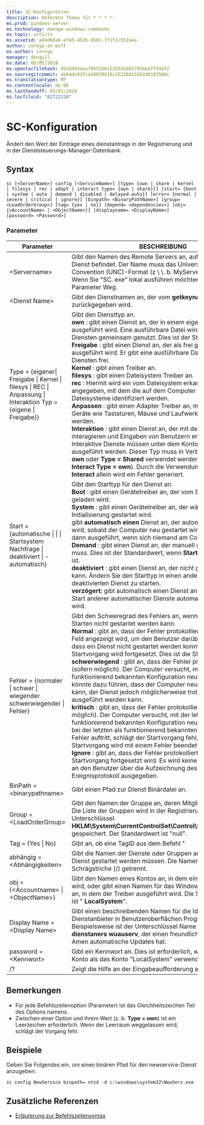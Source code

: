 ```yaml
---
title: SC-Konfiguration
description: Referenz Thema für * * * *-
ms.prod: windows-server
ms.technology: manage-windows-commands
ms.topic: article
ms.assetid: ad4d68a6-efe5-452b-8501-7f1f1c552a4a
author: coreyp-at-msft
ms.author: coreyp
manager: dongill
ms.date: 06/05/2018
ms.openlocfilehash: 45a94b3eea78552b61535542d85793bbaffd3df2
ms.sourcegitcommit: ab64dc83fca28039416c26226815502d0193500c
ms.translationtype: MT
ms.contentlocale: de-DE
ms.lasthandoff: 05/01/2020
ms.locfileid: "82722218"
---
```

# <a name="sc-config"></a>SC-Konfiguration



Ändert den Wert der Einträge eines dienstantrags in der Registrierung und in der Dienststeuerungs-Manager-Datenbank.



## <a name="syntax"></a>Syntax

```
sc [<ServerName>] config [<ServiceName>] [type= {own | share | kernel | filesys | rec | adapt | interact type= {own | share}}] [start= {boot | system | auto | demand | disabled | delayed-auto}] [error= {normal | severe | critical | ignore}] [binpath= <BinaryPathName>] [group= <LoadOrderGroup>] [tag= {yes | no}] [depend= <dependencies>] [obj= {<AccountName> | <ObjectName>}] [displayname= <DisplayName>] [password= <Password>]
```

### <a name="parameters"></a>Parameter

|Parameter|BESCHREIBUNG|
|---------|-----------|
|\<Servername>|Gibt den Namen des Remote Servers an, auf dem sich der Dienst befindet. Der Name muss das Universal Naming Convention (UNC)-Format (z \\ \\. b. MyServer) verwenden. Wenn Sie "SC. exe" lokal ausführen möchten, lassen Sie diesen Parameter Weg.|
|\<Dienst Name>|Gibt den Dienstnamen an, der vom **getkeyname** -Vorgang zurückgegeben wird.|
|Type = {eigener\| Freigabe \| Kernel \| filesys \| REC \| Anpassung \| Interaktion Typ = {eigene \| Freigabe}} | Gibt den Diensttyp an.</br>**own** : gibt einen Dienst an, der in einem eigenen Prozess ausgeführt wird. Eine ausführbare Datei wird nicht mit anderen Diensten gemeinsam genutzt. Dies ist der Standardwert.</br>**Freigabe** : gibt einen Dienst an, der als frei gegebener Prozess ausgeführt wird. Er gibt eine ausführbare Datei mit anderen Diensten frei.</br>**Kernel** : gibt einen Treiber an.</br>**filesys** : gibt einen Dateisystem Treiber an.</br>**rec** : Hiermit wird ein vom Dateisystem erkannter Treiber angegeben, mit dem die auf dem Computer verwendeten Dateisysteme identifiziert werden.</br>**Anpassen** : gibt einen Adapter Treiber an, mit dem Hardware Geräte wie Tastaturen, Mäuse und Laufwerke identifiziert werden.</br>**Interaktion** : gibt einen Dienst an, der mit dem Desktop interagieren und Eingaben von Benutzern empfangen kann. Interaktive Dienste müssen unter dem Konto "LocalSystem" ausgeführt werden. Dieser Typ muss in Verbindung mit **Type = own** oder **Type = Shared** verwendet werden (z. b. **Type = Interact** **Type = own**). Durch die Verwendung von **Type = Interact** allein wird ein Fehler generiert.|
|Start = {automatische \| \| \| Startsystem Nachfrage \| deaktiviert \| -automatisch}|Gibt den Starttyp für den Dienst an.</br>**Boot** : gibt einen Gerätetreiber an, der vom Start Lade Modul geladen wird.</br>**System** : gibt einen Gerätetreiber an, der während der Kernel Initialisierung gestartet wird.</br>gibt **automatisch einen** Dienst an, der automatisch gestartet wird, sobald der Computer neu gestartet wird. er wird auch dann ausgeführt, wenn sich niemand am Computer anmeldet.</br>**Demand** : gibt einen Dienst an, der manuell gestartet werden muss. Dies ist der Standardwert, wenn **Start =** nicht angegeben ist.</br>**deaktiviert** : gibt einen Dienst an, der nicht gestartet werden kann. Ändern Sie den Starttyp in einen anderen Wert, um einen deaktivierten Dienst zu starten.</br>**verzögert:** gibt automatisch einen Dienst an, der nach dem Start anderer automatischer Dienste automatisch gestartet wird.|
|Fehler = {normaler \| schwer \| wiegender schwerwiegender \| Fehler}|Gibt den Schweregrad des Fehlers an, wenn der Dienst beim Starten nicht gestartet werden kann.</br>**Normal** : gibt an, dass der Fehler protokolliert und ein Meldungs Feld angezeigt wird, um den Benutzer darüber zu informieren, dass ein Dienst nicht gestartet werden konnte. Der Startvorgang wird fortgesetzt. Dies ist die Standardeinstellung.</br>**schwerwiegend** : gibt an, dass der Fehler protokolliert wird (sofern möglich). Der Computer versucht, mit der letzten als funktionierend bekannten Konfiguration neu zu starten. Dies könnte dazu führen, dass der Computer neu gestartet werden kann, der Dienst jedoch möglicherweise trotzdem nicht ausgeführt werden kann.</br>**kritisch** : gibt an, dass der Fehler protokolliert wird (sofern möglich). Der Computer versucht, mit der letzten als funktionierend bekannten Konfiguration neu zu starten. Wenn bei der letzten als funktionierend bekannten Konfiguration ein Fehler auftritt, schlägt der Startvorgang fehl, und der Startvorgang wird mit einem Fehler beendet.</br>**Ignore** : gibt an, dass der Fehler protokolliert und der Startvorgang fortgesetzt wird. Es wird keine Benachrichtigung an den Benutzer über die Aufzeichnung des Fehlers im Ereignisprotokoll ausgegeben.|
|BinPath = \<binarypathname>|Gibt einen Pfad zur Dienst Binärdatei an.|
|Group = \<LoadOrderGroup>|Gibt den Namen der Gruppe an, deren Mitglied dieser Dienst ist. Die Liste der Gruppen wird in der Registrierung im Unterschlüssel **HKLM\System\CurrentControlSet\Control\ServiceGroupOrder** gespeichert. Der Standardwert ist "null".|
|Tag = {Yes \| No}|Gibt an, ob eine TagID aus dem Befehl "| ateservice" abgerufen werden soll. Tags werden nur für Start-und Systemstart-Treiber verwendet.|
|abhängig = \<Abhängigkeiten>|Gibt die Namen der Dienste oder Gruppen an, die vor diesem Dienst gestartet werden müssen. Die Namen werden durch Schrägstriche (/) getrennt.|
|obj = {\<Accountname> \| \<ObjectName>}|Gibt den Namen eines Kontos an, in dem ein Dienst ausgeführt wird, oder gibt einen Namen für das Windows-Treiber Objekt an, in dem der Treiber ausgeführt wird. Die Standardeinstellung ist " **LocalSystem**".|
|Display Name = \<Display Name>|Gibt einen beschreibenden Namen für die Identifizierung des Dienstanbieter in Benutzeroberflächen Programmen an. Beispielsweise ist der Unterschlüssel Name eines bestimmten **dienstaners wuauserv**, der einen freundlicheren anzeigen Amen automatische Updates hat.|
|password = \<Kennwort>|Gibt ein Kennwort an. Dies ist erforderlich, wenn ein anderes Konto als das Konto "LocalSystem" verwendet wird.|
|/?|Zeigt die Hilfe an der Eingabeaufforderung an.|

## <a name="remarks"></a>Bemerkungen

-   Für jede Befehlszeilenoption (Parameter) ist das Gleichheitszeichen Teil des Options namens.
-   Zwischen einer Option und ihrem Wert (z. b. **Type = own**) ist ein Leerzeichen erforderlich. Wenn der Leerraum weggelassen wird, schlägt der Vorgang fehl.

## <a name="examples"></a>Beispiele

Geben Sie Folgendes ein, um einen binären Pfad für den newservice-Dienst anzugeben:
```
sc config NewService binpath= ntsd -d c:\windows\system32\NewServ.exe
```

## <a name="additional-references"></a>Zusätzliche Referenzen

- [Erläuterung zur Befehlszeilensyntax](command-line-syntax-key.md)